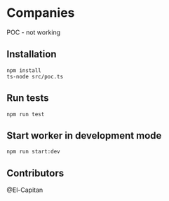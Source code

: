 # Companies

POC - not working

## Installation

```Shell
npm install
ts-node src/poc.ts
```

## Run tests

```Shell
npm run test
```

## Start worker in development mode

```Shell
npm run start:dev
```

## Contributors

@El-Capitan

